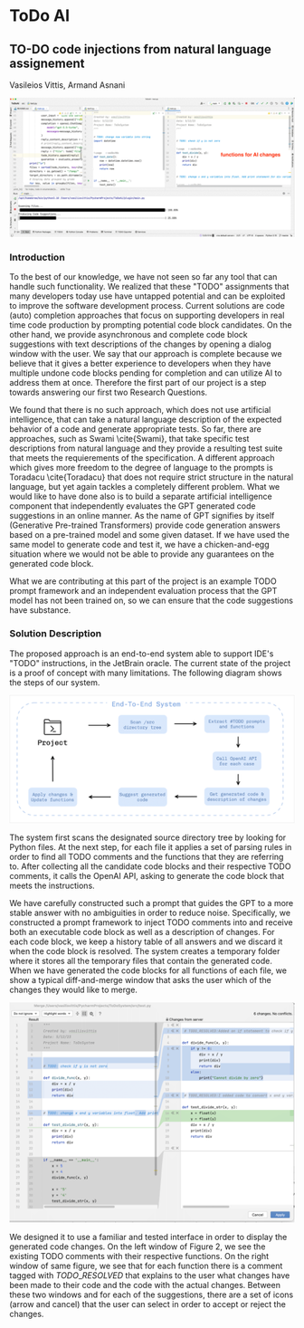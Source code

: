 # ToDo AI
## TO-DO code injections from natural language assignement
Vasileios Vittis, Armand Asnani

[<img src="./doc/ezgif.com-gif-maker.gif">](https://github.com/vvittis/ToDoAI/blob/master/doc/ezgif.com-gif-maker.gif)

### Introduction 
To the best of our knowledge, we have not seen so far any tool that can handle such functionality. We realized that these "TODO" assignments that many developers today use have untapped potential and can be exploited to improve the software development process. Current solutions are code (auto) completion approaches that focus on supporting developers in real time code production by prompting potential code block candidates. On the other hand, we provide asynchronous and complete code block suggestions with text descriptions of the changes by opening a dialog window with the user. We say that our approach is complete because we believe that it gives a better experience to developers when they have multiple undone code blocks pending for completion and can utilize AI to address them at once. Therefore the first part of our project is a step towards answering our first two Research Questions.

We found that there is no such approach, which does not use artificial intelligence, that can take a natural language description of the expected behavior of a code and generate appropriate tests. So far, there are approaches, such as Swami \cite{Swami}, that take specific test descriptions from natural language and they provide a resulting test suite that meets the requierements of the specification. A different approach which gives more freedom to the degree of language to the prompts is Toradacu \cite{Toradacu} that does not require strict structure in the natural language, but yet again tackles a completely different problem. What we would like to have done also is to build a separate artificial intelligence component that independently evaluates the GPT generated code suggestions in an online manner. As the name of GPT signifies by itself (Generative Pre-trained Transformers) provide code generation answers based on a pre-trained model and some given dataset. If we have used the same model to generate code and test it, we have a chicken-and-egg situation where we would not be able to provide any guarantees on the generated code block.

What we are contributing at this part of the project is an example TODO prompt framework and an independent evaluation process that the GPT model has not been trained on, so we can ensure that the code suggestions have substance.

### Solution Description
The proposed approach is an end-to-end system able to support IDE's "TODO" instructions, in the JetBrain oracle. The current state of the project is a proof of concept with many limitations. The following diagram shows the steps of our system.

![alt text](./doc/System_overview-1.png "Title")

The system first scans the designated source directory tree by looking for Python files.  At the next step, for each file it applies a set of parsing rules in order to find all TODO comments and the functions that they are referring to. After collecting all the candidate code blocks and their respective TODO comments, it calls the OpenAI API, asking to generate the code block that meets the instructions.

We have carefully constructed such a prompt that guides the GPT to a more stable answer with no ambiguities in order to reduce noise. Specifically, we constructed a prompt framework to inject TODO comments into and receive both an executable code block as well as a description of changes. For each code block, we keep a history table of all answers and we discard it when the code block is resolved. The system creates a temporary folder where it stores all the temporary files that contain the generated code. When we have generated the  code blocks for all functions of each file, we show a typical diff-and-merge window that asks the user which of the changes they would like to merge.

![alt text](./doc/UI-1.png "Title")

We designed it to use a familiar and tested interface in order to display the generated code changes. On the left window of Figure 2, we see the existing TODO comments with their respective functions. On the right window of same figure, we see that for each function there is a comment tagged with $TODO\_{RESOLVED}$ that explains to the user what changes have been made to their code and the code with the actual changes. Between these two windows and for each of the suggestions, there are a set of icons (arrow and cancel) that the user can select in order to accept or reject the changes.
